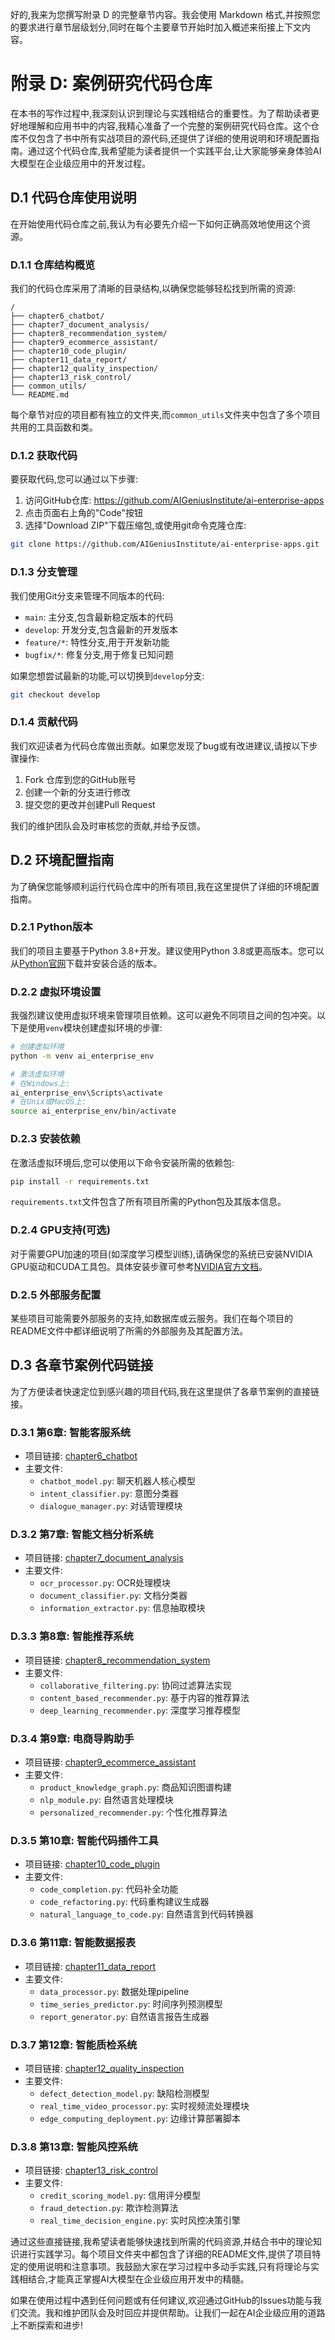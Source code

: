 好的,我来为您撰写附录 D 的完整章节内容。我会使用 Markdown 格式,并按照您的要求进行章节层级划分,同时在每个主要章节开始时加入概述来衔接上下文内容。

# 附录 D: 案例研究代码仓库

在本书的写作过程中,我深刻认识到理论与实践相结合的重要性。为了帮助读者更好地理解和应用书中的内容,我精心准备了一个完整的案例研究代码仓库。这个仓库不仅包含了书中所有实战项目的源代码,还提供了详细的使用说明和环境配置指南。通过这个代码仓库,我希望能为读者提供一个实践平台,让大家能够亲身体验AI大模型在企业级应用中的开发过程。

## D.1 代码仓库使用说明

在开始使用代码仓库之前,我认为有必要先介绍一下如何正确高效地使用这个资源。

### D.1.1 仓库结构概览

我们的代码仓库采用了清晰的目录结构,以确保您能够轻松找到所需的资源:

```
/
├── chapter6_chatbot/
├── chapter7_document_analysis/
├── chapter8_recommendation_system/
├── chapter9_ecommerce_assistant/
├── chapter10_code_plugin/
├── chapter11_data_report/
├── chapter12_quality_inspection/
├── chapter13_risk_control/
├── common_utils/
└── README.md
```

每个章节对应的项目都有独立的文件夹,而`common_utils`文件夹中包含了多个项目共用的工具函数和类。

### D.1.2 获取代码

要获取代码,您可以通过以下步骤:

1. 访问GitHub仓库: https://github.com/AIGeniusInstitute/ai-enterprise-apps
2. 点击页面右上角的"Code"按钮
3. 选择"Download ZIP"下载压缩包,或使用git命令克隆仓库:

```bash
git clone https://github.com/AIGeniusInstitute/ai-enterprise-apps.git
```

### D.1.3 分支管理

我们使用Git分支来管理不同版本的代码:

- `main`: 主分支,包含最新稳定版本的代码
- `develop`: 开发分支,包含最新的开发版本
- `feature/*`: 特性分支,用于开发新功能
- `bugfix/*`: 修复分支,用于修复已知问题

如果您想尝试最新的功能,可以切换到`develop`分支:

```bash
git checkout develop
```

### D.1.4 贡献代码

我们欢迎读者为代码仓库做出贡献。如果您发现了bug或有改进建议,请按以下步骤操作:

1. Fork 仓库到您的GitHub账号
2. 创建一个新的分支进行修改
3. 提交您的更改并创建Pull Request

我们的维护团队会及时审核您的贡献,并给予反馈。

## D.2 环境配置指南

为了确保您能够顺利运行代码仓库中的所有项目,我在这里提供了详细的环境配置指南。

### D.2.1 Python版本

我们的项目主要基于Python 3.8+开发。建议使用Python 3.8或更高版本。您可以从[Python官网](https://www.python.org/downloads/)下载并安装合适的版本。

### D.2.2 虚拟环境设置

我强烈建议使用虚拟环境来管理项目依赖。这可以避免不同项目之间的包冲突。以下是使用`venv`模块创建虚拟环境的步骤:

```bash
# 创建虚拟环境
python -m venv ai_enterprise_env

# 激活虚拟环境
# 在Windows上:
ai_enterprise_env\Scripts\activate
# 在Unix或MacOS上:
source ai_enterprise_env/bin/activate
```

### D.2.3 安装依赖

在激活虚拟环境后,您可以使用以下命令安装所需的依赖包:

```bash
pip install -r requirements.txt
```

`requirements.txt`文件包含了所有项目所需的Python包及其版本信息。

### D.2.4 GPU支持(可选)

对于需要GPU加速的项目(如深度学习模型训练),请确保您的系统已安装NVIDIA GPU驱动和CUDA工具包。具体安装步骤可参考[NVIDIA官方文档](https://developer.nvidia.com/cuda-downloads)。

### D.2.5 外部服务配置

某些项目可能需要外部服务的支持,如数据库或云服务。我们在每个项目的README文件中都详细说明了所需的外部服务及其配置方法。

## D.3 各章节案例代码链接

为了方便读者快速定位到感兴趣的项目代码,我在这里提供了各章节案例的直接链接。

### D.3.1 第6章: 智能客服系统

- 项目链接: [chapter6_chatbot](https://github.com/AIGeniusInstitute/ai-enterprise-apps/tree/main/chapter6_chatbot)
- 主要文件:
    - `chatbot_model.py`: 聊天机器人核心模型
    - `intent_classifier.py`: 意图分类器
    - `dialogue_manager.py`: 对话管理模块

### D.3.2 第7章: 智能文档分析系统

- 项目链接: [chapter7_document_analysis](https://github.com/AIGeniusInstitute/ai-enterprise-apps/tree/main/chapter7_document_analysis)
- 主要文件:
    - `ocr_processor.py`: OCR处理模块
    - `document_classifier.py`: 文档分类器
    - `information_extractor.py`: 信息抽取模块

### D.3.3 第8章: 智能推荐系统

- 项目链接: [chapter8_recommendation_system](https://github.com/AIGeniusInstitute/ai-enterprise-apps/tree/main/chapter8_recommendation_system)
- 主要文件:
    - `collaborative_filtering.py`: 协同过滤算法实现
    - `content_based_recommender.py`: 基于内容的推荐算法
    - `deep_learning_recommender.py`: 深度学习推荐模型

### D.3.4 第9章: 电商导购助手

- 项目链接: [chapter9_ecommerce_assistant](https://github.com/AIGeniusInstitute/ai-enterprise-apps/tree/main/chapter9_ecommerce_assistant)
- 主要文件:
    - `product_knowledge_graph.py`: 商品知识图谱构建
    - `nlp_module.py`: 自然语言处理模块
    - `personalized_recommender.py`: 个性化推荐算法

### D.3.5 第10章: 智能代码插件工具

- 项目链接: [chapter10_code_plugin](https://github.com/AIGeniusInstitute/ai-enterprise-apps/tree/main/chapter10_code_plugin)
- 主要文件:
    - `code_completion.py`: 代码补全功能
    - `code_refactoring.py`: 代码重构建议生成器
    - `natural_language_to_code.py`: 自然语言到代码转换器

### D.3.6 第11章: 智能数据报表

- 项目链接: [chapter11_data_report](https://github.com/AIGeniusInstitute/ai-enterprise-apps/tree/main/chapter11_data_report)
- 主要文件:
    - `data_processor.py`: 数据处理pipeline
    - `time_series_predictor.py`: 时间序列预测模型
    - `report_generator.py`: 自然语言报告生成器

### D.3.7 第12章: 智能质检系统

- 项目链接: [chapter12_quality_inspection](https://github.com/AIGeniusInstitute/ai-enterprise-apps/tree/main/chapter12_quality_inspection)
- 主要文件:
    - `defect_detection_model.py`: 缺陷检测模型
    - `real_time_video_processor.py`: 实时视频流处理模块
    - `edge_computing_deployment.py`: 边缘计算部署脚本

### D.3.8 第13章: 智能风控系统

- 项目链接: [chapter13_risk_control](https://github.com/AIGeniusInstitute/ai-enterprise-apps/tree/main/chapter13_risk_control)
- 主要文件:
    - `credit_scoring_model.py`: 信用评分模型
    - `fraud_detection.py`: 欺诈检测算法
    - `real_time_decision_engine.py`: 实时风控决策引擎

通过这些直接链接,我希望读者能够快速找到所需的代码资源,并结合书中的理论知识进行实践学习。每个项目文件夹中都包含了详细的README文件,提供了项目特定的使用说明和注意事项。我鼓励大家在学习过程中多动手实践,只有将理论与实践相结合,才能真正掌握AI大模型在企业级应用开发中的精髓。

如果在使用过程中遇到任何问题或有任何建议,欢迎通过GitHub的Issues功能与我们交流。我和维护团队会及时回应并提供帮助。让我们一起在AI企业级应用的道路上不断探索和进步!